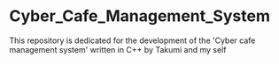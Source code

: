 # Cyber_Cafe_Management_System
This repository is dedicated for the development of the 'Cyber cafe management system' written in C++ by Takumi and my self

